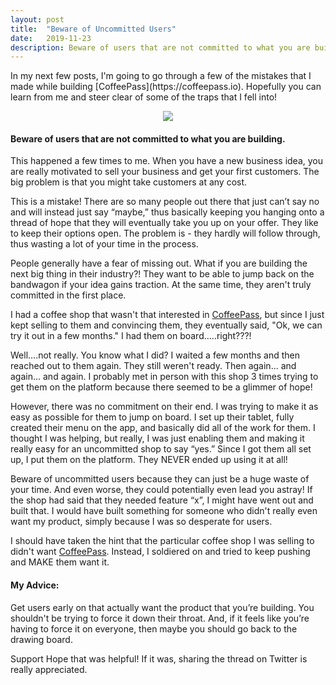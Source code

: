```yaml
---
layout: post
title:  "Beware of Uncommitted Users"
date:   2019-11-23
description: Beware of users that are not committed to what you are building. This happened a few times to me. When you have a new business idea, you are really motivated to sell your business and get your first customers. The big problem is that you might take customers at any cost.
---
```


<p class="intro"><span class="dropcap">I</span>n my next few posts, I'm going to go through a few of the mistakes that I made while building [CoffeePass](https://coffeepass.io). Hopefully you can learn from me and steer clear of some of the traps that I fell into!</p>


<center><img src="https://media.giphy.com/media/cCbh9aPZGQebuOsxjN/giphy.gif" /></center>

#### Beware of users that are not committed to what you are building.
This happened a few times to me. When you have a new business idea, you are really motivated to sell your business and get your first customers. The big problem is that you might take customers at any cost.

This is a mistake! There are so many people out there that just can’t say no and will instead just say “maybe,” thus basically keeping you hanging onto a thread of hope that they will eventually take you up on your offer. They like to keep their options open. The problem is - they hardly will follow through, thus wasting a lot of your time in the process.

People generally have a fear of missing out. What if you are building the next big thing in their industry?! They want to be able to jump back on the bandwagon if your idea gains traction. At the same time, they aren't truly committed in the first place.

I had a coffee shop that wasn't that interested in [CoffeePass](https://coffeepass.io), but since I just kept selling to them and convincing them, they eventually said, "Ok, we can try it out in a few months." I had them on board…..right???!

Well….not really. You know what I did? I waited a few months and then reached out to them again. They still weren't ready. Then again... and again... and again. I probably met in person with this shop 3 times trying to get them on the platform because there seemed to be a glimmer of hope!

However, there was no commitment on their end. I was trying to make it as easy as possible for them to jump on board. I set up their tablet, fully created their menu on the app, and basically did all of the work for them. I thought I was helping, but really, I was just enabling them and making it really easy for an uncommitted shop to say “yes.” Since I got them all set up, I put them on the platform. They NEVER ended up using it at all! 

Beware of uncommitted users because they can just be a huge waste of your time. And even worse, they could potentially even lead you astray! If the shop had said that they needed feature “x”, I might have went out and built that. I would have built something for someone who didn't really even want my product, simply because I was so desperate for users.

I should have taken the hint that the particular coffee shop I was selling to didn't want [CoffeePass](https://coffeepass.io). Instead, I soldiered on and tried to keep pushing and MAKE them want it.

#### My Advice:
Get users early on that actually want the product that you’re building. You shouldn't be trying to force it down their throat. And, if it feels like you’re having to force it on everyone, then maybe you should go back to the drawing board.

Support
Hope that was helpful! If it was, sharing the thread on Twitter is really appreciated.
